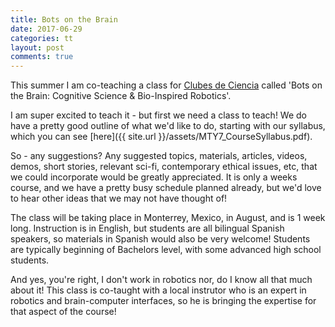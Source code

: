 ```yaml
---
title: Bots on the Brain
date: 2017-06-29
categories: tt
layout: post
comments: true
---
```


This summer I am co-teaching a class for [Clubes de Ciencia](https://www.clubesdeciencia.mx/) called 'Bots on the Brain: Cognitive Science & Bio-Inspired Robotics'.

I am super excited to teach it - but first we need a class to teach! We do have a pretty good outline of what we'd like to do, starting with our syllabus, which you can see [here]({{ site.url }}/assets/MTY7_CourseSyllabus.pdf).

So - any suggestions? Any suggested topics, materials, articles, videos, demos, short stories, relevant sci-fi, contemporary ethical issues, etc, that we could incorporate would be greatly appreciated. It is only a weeks course, and we have a pretty busy schedule planned already, but we'd love to hear other ideas that we may not have thought of!

The class will be taking place in Monterrey, Mexico, in August, and is 1 week long. Instruction is in English, but students are all bilingual Spanish speakers, so materials in Spanish would also be very welcome! Students are typically beginning of Bachelors level, with some advanced high school students.

And yes, you're right, I don't work in robotics nor, do I know all that much about it! This class is co-taught with a local instrutor who is an expert in robotics and brain-computer interfaces, so he is bringing the expertise for that aspect of the course!